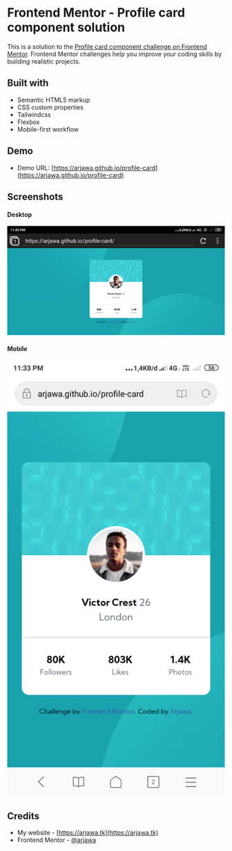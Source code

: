 # Frontend Mentor - Profile card component solution

This is a solution to the [Profile card component challenge on Frontend Mentor](https://www.frontendmentor.io/challenges/profile-card-component-cfArpWshJ). Frontend Mentor challenges help you improve your coding skills by building realistic projects. 

## Built with

- Semantic HTML5 markup
- CSS custom properties
- Tailwindcss
- Flexbox
- Mobile-first workflow

## Demo

- Demo URL: [https://arjawa.github.io/profile-card](https://arjawa.github.io/profile-card)

## Screenshots

#### Desktop
![Desktop version](screenshots/desktop.png)
#### Mobile
![Mobile version](screenshots/mobile.png)

## Credits

- My website - [https://arjawa.tk](https://arjawa.tk)
- Frontend Mentor - [@arjawa](https://www.frontendmentor.io/profile/arjawa)